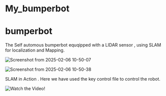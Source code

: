 # My_bumperbot
# bumperbot

The Self automous bumperbot equqipped with a LIDAR sensor , using SLAM for localization and Mapping.

![Screenshot from 2025-02-06 10-50-07](https://github.com/user-attachments/assets/fce3d038-8a2f-4bf5-9cd7-c72a1eb2d498)

![Screenshot from 2025-02-06 10-50-38](https://github.com/user-attachments/assets/571cc880-1efb-47df-a562-4e47c744e0b1)

SLAM in Action .
Here we have used the key control file to control the robot.

![Watch the Video!](https://github.com/user-attachments/assets/bc95fd27-5e7c-43c6-9b43-1f214aa4922b)
